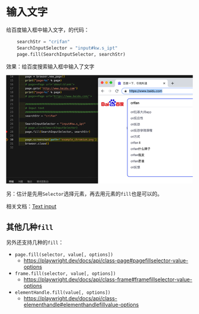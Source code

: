 # 输入文字

给百度输入框中输入文字，的代码：

```python
    searchStr = "crifan"
    SearchInputSelector = "input#kw.s_ipt"
    page.fill(SearchInputSelector, searchStr)
```

效果：给百度搜索输入框中输入了文字

![playwright_input_text_baidu_search](../../../../assets/img/playwright_input_text_baidu_search.png)

另：估计是先用`Selector`选择元素，再去用元素的`fill`也是可以的。

相关文档：[Text input](https://playwright.dev/docs/input/)

## 其他几种`fill`

另外还支持几种的`fill`：

* `page.fill(selector, value[, options])`
  * https://playwright.dev/docs/api/class-page#pagefillselector-value-options
* `frame.fill(selector, value[, options])`
  * https://playwright.dev/docs/api/class-frame#framefillselector-value-options
* `elementHandle.fill(value[, options])`
  * https://playwright.dev/docs/api/class-elementhandle#elementhandlefillvalue-options
